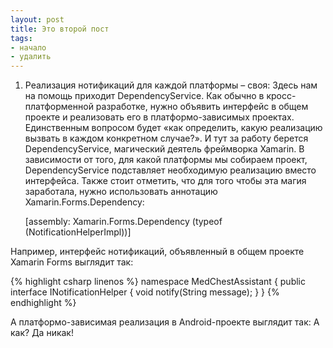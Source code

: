 ```yaml
---
layout: post
title: Это второй пост
tags:
- начало
- удалить
---
```


1.	Реализация нотификаций для каждой платформы – своя:
Здесь нам на помощь приходит DependencyService.
Как обычно в кросс-платформенной разработке, нужно объявить интерфейс в общем проекте и реализовать его в платформо-зависимых проектах. Единственным вопросом будет «как определить, какую реализацию вызвать в каждом конкретном случае?». И тут за работу берется DependencyService, магический деятель фреймворка Xamarin. В зависимости от того, для какой платформы мы собираем проект, DependencyService подставляет необходимую реализацию вместо интерфейса.
Также стоит отметить, что для того чтобы эта магия заработала, нужно использовать аннотацию Xamarin.Forms.Dependency:


     [assembly: Xamarin.Forms.Dependency (typeof (NotificationHelperImpl))]


Например, интерфейс нотификаций, объявленный в общем проекте Xamarin Forms выглядит так:

{% highlight csharp linenos %}
    namespace MedChestAssistant
    {
    public interface INotificationHelper
    {
        void notify(String message);
    }
    }
{% endhighlight %}


А платформо-зависимая реализация в Android-проекте выглядит так:
А как?
Да никак!
